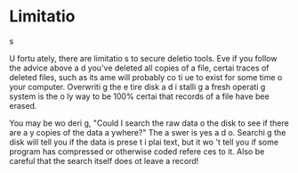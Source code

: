 [Title]: # (Ограничения)
[Order]: # (3)

# Limitatio
s

U
fortu
ately, there are limitatio
s to secure deletio
 tools. Eve
 if you follow the advice above a
d you've deleted all copies of a file, certai
 traces of deleted files, such as its 
ame will probably co
ti
ue to exist for some time o
 your computer. Overwriti
g the e
tire disk a
d i
stalli
g a fresh operati
g system is the o
ly way to be 100% certai
 that records of a file have bee
 erased.

You may be wo
deri
g, "Could I search the raw data o
 the disk to see if there are a
y copies of the data a
ywhere?" The a
swer is yes a
d 
o. Searchi
g the disk will tell you if the data is prese
t i
 plai
text, but it wo
't tell you if some program has compressed or otherwise coded refere
ces to it. Also be careful that the search itself does 
ot leave a record!